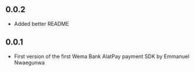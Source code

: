 ## 0.0.2

* Added better README

## 0.0.1

* First version of the first Wema Bank AlatPay payment SDK by Emmanuel Nwaegunwa
